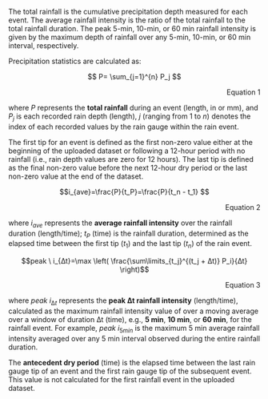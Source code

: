 The total rainfall is the cumulative precipitation depth measured for each event. The average rainfall intensity is the ratio of the total rainfall to the total rainfall duration. The peak 5-min, 10-min, or 60 min rainfall intensity is given by the maximum depth of rainfall over any 5-min, 10-min, or 60 min interval, respectively.

Precipitation statistics are calculated as: <br>

$$ P= \sum_{j=1}^{n}   P_j  $$
<div align="right"> 
Equation 1
</div>

where $P$ represents the **total rainfall** during an event (length, in or mm), and $P_j$ is each recorded rain depth (length), $j$ (ranging from 1 to $n$) denotes the index of each recorded values by the rain gauge within the rain event.

The first tip for an event is defined as the first non-zero value either at the beginning of the uploaded dataset or following a 12-hour period with no rainfall (i.e., rain depth values are zero for 12 hours). The last tip is defined as the final non-zero value before the next 12-hour dry period or the last non-zero value at the end of the dataset. 

$$i_{ave}=\frac{P}{t_P}=\frac{P}{t_n - t_1} $$ 
<div align="right"> 
Equation 2
</div>

where $i_{ave}$ represents the **average rainfall intensity** over the rainfall duration (length/time); $t_P$ (time) is the rainfall duration, determined as the elapsed time between the first tip ($t_1$) and the last tip ($t_n$) of the rain event. 

$$peak \ i_{∆t}=\max \left( \frac{\sum\limits_{t_j}^{(t_j + ∆t)} P_i}{∆t} \right)$$
<div align="right"> 
Equation 3
</div>

where $peak \ i⁡_{∆t}$ represents the **peak ∆t rainfall intensity** (length/time), calculated as the maximum rainfall intensity value of over a moving average over a window of duration ∆t (time), e.g., **5 min**, **10 min**, or **60 min**, for the rainfall event. For example, $peak \ i_{5min}$ is the maximum 5 min average rainfall intensity averaged over any 5 min interval observed during the entire rainfall duration.

The **antecedent dry period** (time) is the elapsed time between the last rain gauge tip of an event and the first rain gauge tip of the subsequent event. This value is not calculated for the first rainfall event in the uploaded dataset.
